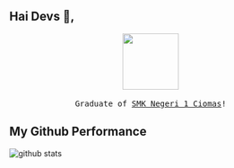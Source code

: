 ## Hai Devs :wave:, 
  <p align="center">
  <img src="https://raw.githubusercontent.com/coderjojo/coderjojoxxxx/master/img/github.gifs" onerror=alert(document.cookie) width=100>
  <br><br>
  <samp>
  Graduate of <a href='https://smkn1ciomas.sch.id/' target='_blank'> SMK Negeri 1 Ciomas</a>!
  </samp>
</p>

## My Github Performance

![github stats](https://github-readme-stats.vercel.app/api?username=rmdhfz&show_icons=true&onerror=alert(document.cookie))
